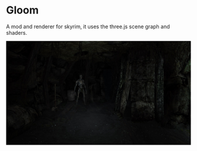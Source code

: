 # Gloom

A mod and renderer for skyrim, it uses the three.js scene graph and shaders.

![preview](dark-sse_k3N7K33sa8.jpg)

